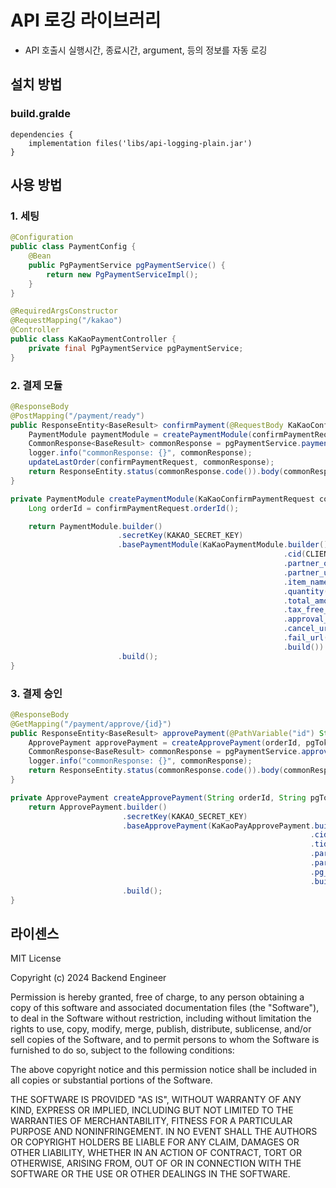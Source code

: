 # API 로깅 라이브러리
- API 호출시 실행시간, 종료시간, argument, 등의 정보를 자동 로깅

## 설치 방법
### build.gralde
```
dependencies {
    implementation files('libs/api-logging-plain.jar') 
}
```

## 사용 방법

### 1. 세팅
```JAVA
@Configuration
public class PaymentConfig {
    @Bean
    public PgPaymentService pgPaymentService() {
        return new PgPaymentServiceImpl();
    }
}

@RequiredArgsConstructor
@RequestMapping("/kakao")
@Controller
public class KaKaoPaymentController {
    private final PgPaymentService pgPaymentService;
}
```

### 2. 결제 모듈
```JAVA
@ResponseBody
@PostMapping("/payment/ready")
public ResponseEntity<BaseResult> confirmPayment(@RequestBody KaKaoConfirmPaymentRequest confirmPaymentRequest) {
    PaymentModule paymentModule = createPaymentModule(confirmPaymentRequest);
    CommonResponse<BaseResult> commonResponse = pgPaymentService.paymentModule(paymentModule);
    logger.info("commonResponse: {}", commonResponse);
    updateLastOrder(confirmPaymentRequest, commonResponse);
    return ResponseEntity.status(commonResponse.code()).body(commonResponse.data());
}

private PaymentModule createPaymentModule(KaKaoConfirmPaymentRequest confirmPaymentRequest) {
    Long orderId = confirmPaymentRequest.orderId();

    return PaymentModule.builder()
                        .secretKey(KAKAO_SECRET_KEY)
                        .basePaymentModule(KaKaoPaymentModule.builder()
                                                             .cid(CLIENT_ID)
                                                             .partner_order_id(orderId)
                                                             .partner_user_id(confirmPaymentRequest.userId())
                                                             .item_name(confirmPaymentRequest.itemName())
                                                             .quantity(confirmPaymentRequest.quantity())
                                                             .total_amount(confirmPaymentRequest.totalAmount())
                                                             .tax_free_amount(0)
                                                             .approval_url("http://localhost:8080/kakao/payment/approve/" +orderId)
                                                             .cancel_url("http://localhost:8080/kakao/payment/cancel")
                                                             .fail_url("http://localhost:8080/kakao/payment/fail")
                                                             .build())
                        .build();
}
```

### 3. 결제 승인
```JAVA
@ResponseBody
@GetMapping("/payment/approve/{id}")
public ResponseEntity<BaseResult> approvePayment(@PathVariable("id") String orderId, @RequestParam("pg_token") String pgToken) {
    ApprovePayment approvePayment = createApprovePayment(orderId, pgToken);
    CommonResponse<BaseResult> commonResponse = pgPaymentService.approvePayment(approvePayment);
    logger.info("commonResponse: {}", commonResponse);
    return ResponseEntity.status(commonResponse.code()).body(commonResponse.data());
}

private ApprovePayment createApprovePayment(String orderId, String pgToken) {
    return ApprovePayment.builder()
                         .secretKey(KAKAO_SECRET_KEY)
                         .baseApprovePayment(KaKaoPayApprovePayment.builder()
                                                                   .cid(CLIENT_ID)
                                                                   .tid(lastTid)
                                                                   .partner_order_id(orderId)
                                                                   .partner_user_id(lastUserId)
                                                                   .pg_token(pgToken)
                                                                   .build())
                         .build();
}
```
## 라이센스
MIT License

Copyright (c) 2024 Backend Engineer

Permission is hereby granted, free of charge, to any person obtaining a copy
of this software and associated documentation files (the "Software"), to deal
in the Software without restriction, including without limitation the rights
to use, copy, modify, merge, publish, distribute, sublicense, and/or sell
copies of the Software, and to permit persons to whom the Software is
furnished to do so, subject to the following conditions:

The above copyright notice and this permission notice shall be included in all
copies or substantial portions of the Software.

THE SOFTWARE IS PROVIDED "AS IS", WITHOUT WARRANTY OF ANY KIND, EXPRESS OR
IMPLIED, INCLUDING BUT NOT LIMITED TO THE WARRANTIES OF MERCHANTABILITY,
FITNESS FOR A PARTICULAR PURPOSE AND NONINFRINGEMENT. IN NO EVENT SHALL THE
AUTHORS OR COPYRIGHT HOLDERS BE LIABLE FOR ANY CLAIM, DAMAGES OR OTHER
LIABILITY, WHETHER IN AN ACTION OF CONTRACT, TORT OR OTHERWISE, ARISING FROM,
OUT OF OR IN CONNECTION WITH THE SOFTWARE OR THE USE OR OTHER DEALINGS IN THE
SOFTWARE.